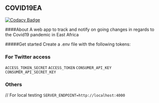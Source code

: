## COVID19EA

[![Codacy Badge](https://api.codacy.com/project/badge/Grade/3a5bc56755574461bd6f5bd52b3c3dc7)](https://app.codacy.com/manual/briantical/COVID19EA?utm_source=github.com&utm_medium=referral&utm_content=briantical/COVID19EA&utm_campaign=Badge_Grade_Dashboard)

####About
A web app to track and notify on going changes in regards to the Covid19 pandemic in East Africa

#####Get started
Create a .env file with the following tokens:

### For Twitter access

`ACCESS_TOKEN_SECRET`
`ACCESS_TOKEN`
`CONSUMER_API_KEY`
`CONSUMER_API_SECRET_KEY`

### Others

// For local testing
`SERVER_ENDPOINT=http://localhost:4000`
